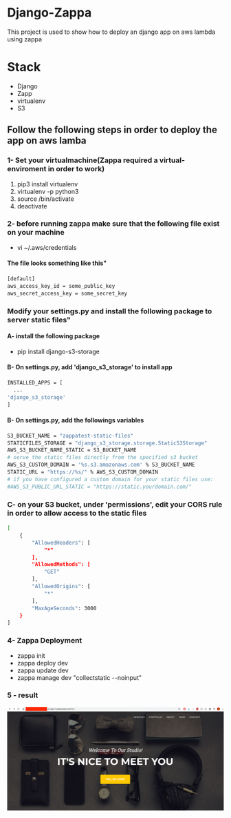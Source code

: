 # Django-Zappa
This project is used to show how to deploy an django app on aws lambda using zappa 

# Stack
<ul>
<li>Django</li>
<li>Zapp </li>
<li>virtualenv </li>
<li>S3 </li>
</ul>

## Follow the following steps in order to deploy the app on aws lamba
### 1- Set your virtualmachine(Zappa required a virtual-enviroment in order to work)
<ol>
<li>pip3 install virtualenv</li>
<li>virtualenv -p python3 <desired-path> </li>
<li>source <desired-path>/bin/activate </li>
<li>deactivate </li>
</ol>

### 2-  before running zappa make sure that the following file exist on your machine 
<ul>
<li>vi ~/.aws/credentials </li>
</ul>
 
#### The file looks something like this" 
```bash
[default]
aws_access_key_id = some_public_key
aws_secret_access_key = some_secret_key
```

### Modify your settings.py  and install the following package to server static files" 
#### A- install the following package 
<ul>
<li>pip install django-s3-storage</li>
</ul>

#### B- On settings.py, add 'django_s3_storage' to install app 
```bash
INSTALLED_APPS = [
  ... 
'django_s3_storage'
]
```
#### B- On settings.py, add the followings variables 

```bash
S3_BUCKET_NAME = "zappatest-static-files"
STATICFILES_STORAGE = "django_s3_storage.storage.StaticS3Storage"
AWS_S3_BUCKET_NAME_STATIC = S3_BUCKET_NAME
# serve the static files directly from the specified s3 bucket
AWS_S3_CUSTOM_DOMAIN = '%s.s3.amazonaws.com' % S3_BUCKET_NAME
STATIC_URL = "https://%s/" % AWS_S3_CUSTOM_DOMAIN
# if you have configured a custom domain for your static files use:
#AWS_S3_PUBLIC_URL_STATIC = "https://static.yourdomain.com/"
```



### C- on your S3 bucket, under 'permissions', edit your CORS rule in order to allow access to the static files   
```bash
[
    {
        "AllowedHeaders": [
            "*"
        ],
        "AllowedMethods": [
            "GET"
        ],
        "AllowedOrigins": [
            "*"
        ],
        "MaxAgeSeconds": 3000
    }
]
```


### 4-  Zappa Deployment 
<ul>
<li>zappa init </li>
<li> zappa deploy dev </li>
<li> zappa update dev  </li>
<li> zappa manage dev "collectstatic --noinput"</li>
</ul>


### 5 - result
![Alt text](/images/django_zappa.png "Homagepe" )
 


 